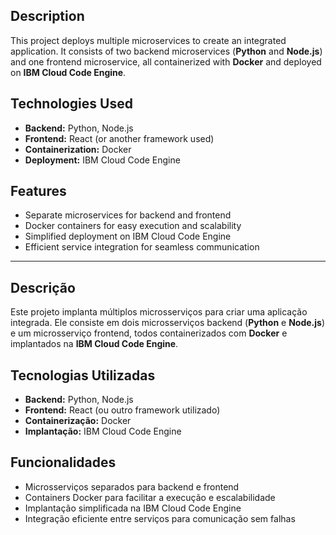## **Description**  
This project deploys multiple microservices to create an integrated application. It consists of two backend microservices (**Python** and **Node.js**) and one frontend microservice, all containerized with **Docker** and deployed on **IBM Cloud Code Engine**.

## **Technologies Used**  
- **Backend:** Python, Node.js  
- **Frontend:** React (or another framework used)  
- **Containerization:** Docker  
- **Deployment:** IBM Cloud Code Engine  

## **Features**  
- Separate microservices for backend and frontend  
- Docker containers for easy execution and scalability  
- Simplified deployment on IBM Cloud Code Engine  
- Efficient service integration for seamless communication  

---

## **Descrição**  
Este projeto implanta múltiplos microsserviços para criar uma aplicação integrada. Ele consiste em dois microsserviços backend (**Python** e **Node.js**) e um microsserviço frontend, todos containerizados com **Docker** e implantados na **IBM Cloud Code Engine**.

## **Tecnologias Utilizadas**  
- **Backend:** Python, Node.js  
- **Frontend:** React (ou outro framework utilizado)  
- **Containerização:** Docker  
- **Implantação:** IBM Cloud Code Engine  

## **Funcionalidades**  
- Microsserviços separados para backend e frontend  
- Containers Docker para facilitar a execução e escalabilidade  
- Implantação simplificada na IBM Cloud Code Engine  
- Integração eficiente entre serviços para comunicação sem falhas  